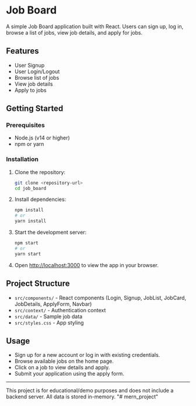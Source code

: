 # Job Board

A simple Job Board application built with React. Users can sign up, log in, browse a list of jobs, view job details, and apply for jobs.

## Features
- User Signup
- User Login/Logout
- Browse list of jobs
- View job details
- Apply to jobs

## Getting Started

### Prerequisites
- Node.js (v14 or higher)
- npm or yarn

### Installation
1. Clone the repository:
   ```bash
   git clone <repository-url>
   cd job_board
   ```
2. Install dependencies:
   ```bash
   npm install
   # or
   yarn install
   ```
3. Start the development server:
   ```bash
   npm start
   # or
   yarn start
   ```
4. Open [http://localhost:3000](http://localhost:3000) to view the app in your browser.

## Project Structure
- `src/components/` - React components (Login, Signup, JobList, JobCard, JobDetails, ApplyForm, Navbar)
- `src/context/` - Authentication context
- `src/data/` - Sample job data
- `src/styles.css` - App styling

## Usage
- Sign up for a new account or log in with existing credentials.
- Browse available jobs on the home page.
- Click on a job to view details and apply.
- Submit your application using the apply form.

---

This project is for educational/demo purposes and does not include a backend server. All data is stored in-memory. "# mern_project" 

